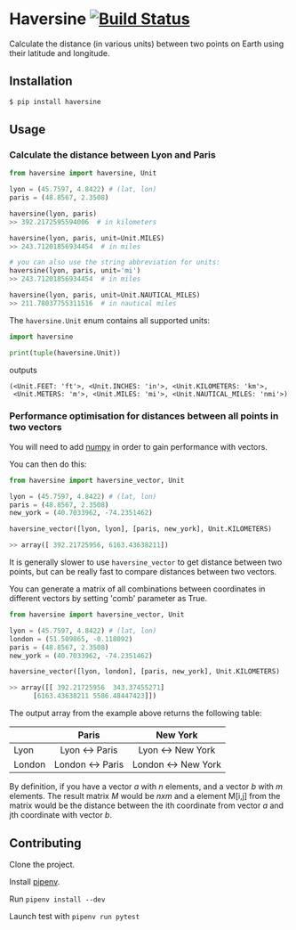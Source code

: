 # Haversine [![Build Status](https://travis-ci.org/mapado/haversine.svg?branch=master)](https://travis-ci.org/mapado/haversine)

Calculate the distance (in various units) between two points on Earth using their latitude and longitude.

## Installation

```bash
$ pip install haversine
```

## Usage

### Calculate the distance between Lyon and Paris

```python
from haversine import haversine, Unit

lyon = (45.7597, 4.8422) # (lat, lon)
paris = (48.8567, 2.3508)

haversine(lyon, paris)
>> 392.2172595594006  # in kilometers

haversine(lyon, paris, unit=Unit.MILES)
>> 243.71201856934454  # in miles

# you can also use the string abbreviation for units:
haversine(lyon, paris, unit='mi')
>> 243.71201856934454  # in miles

haversine(lyon, paris, unit=Unit.NAUTICAL_MILES)
>> 211.78037755311516  # in nautical miles
```

The `haversine.Unit` enum contains all supported units:

```python
import haversine

print(tuple(haversine.Unit))
```

outputs

```text
(<Unit.FEET: 'ft'>, <Unit.INCHES: 'in'>, <Unit.KILOMETERS: 'km'>, 
 <Unit.METERS: 'm'>, <Unit.MILES: 'mi'>, <Unit.NAUTICAL_MILES: 'nmi'>)
```

### Performance optimisation for distances between all points in two vectors

You will need to add [numpy](https://pypi.org/project/numpy/) in order to gain performance with vectors.

You can then do this:

```python
from haversine import haversine_vector, Unit

lyon = (45.7597, 4.8422) # (lat, lon)
paris = (48.8567, 2.3508)
new_york = (40.7033962, -74.2351462)

haversine_vector([lyon, lyon], [paris, new_york], Unit.KILOMETERS)

>> array([ 392.21725956, 6163.43638211])
```

It is generally slower to use `haversine_vector` to get distance between two points, but can be really fast to compare distances between two vectors.

You can generate a matrix of all combinations between coordinates in different vectors by setting 'comb' parameter as True.

```python
from haversine import haversine_vector, Unit

lyon = (45.7597, 4.8422) # (lat, lon)
london = (51.509865, -0.118092)
paris = (48.8567, 2.3508)
new_york = (40.7033962, -74.2351462)

haversine_vector([lyon, london], [paris, new_york], Unit.KILOMETERS)

>> array([[ 392.21725956  343.37455271]
 	  [6163.43638211 5586.48447423]])
```
The output array from the example above returns the following table:

|   |Paris|New York|
|---|:---:|:---:|
|Lyon|Lyon <\-> Paris|Lyon <\-> New York|
|London|London <\-> Paris|London <\-> New York|

By definition, if you have a vector *a* with _n_ elements, and a vector *b* with _m_ elements. The result matrix *M* would be $n x m$ and a element M\[i,j\] from the matrix would be the distance between the ith coordinate from vector *a* and jth coordinate with vector *b*.

## Contributing

Clone the project.

Install [pipenv](https://github.com/pypa/pipenv).

Run `pipenv install --dev`

Launch test with `pipenv run pytest`
